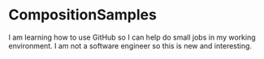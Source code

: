 # CompositionSamples
I am learning how to use GitHub so I can help do small jobs in my working environment. I am not a software engineer so this is new and interesting.
